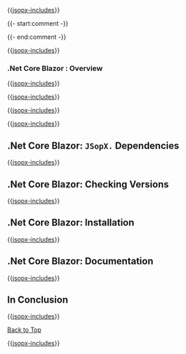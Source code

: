 ﻿{{[jsopx-includes](AllGlobal/Master/Includes/Sections/Technologies/NetCoreBlazor/Header.md)}}

{{- start:comment -}}
<!-- START JSOPX NOVA DOCX HEADER
group: 'Technologies'
subGroup: '.Net Core Blazor'
isDraft: true
isProductionReady: true
toc: true
END JSOPX NOVA DOCX HEADER -->
{{- end:comment -}}

{{[jsopx-includes](AllGlobal/Master/Includes/Common/Draft-Notice.md)}}


### .Net Core Blazor : Overview

{{[jsopx-includes](AllGlobal/Master/Includes/Sections/Technologies/NetCoreBlazor/Overview.md)}}

{{[jsopx-includes](AllGlobal/Master/Includes/Common/Current-Phase.md)}}

{{[jsopx-includes](AllGlobal/Master/Includes/Sections/Technologies/NetCoreBlazor/BodyContent.md)}}

{{[jsopx-includes](AllGlobal/Master/Includes/Common/Alerts-Current.md)}}


## .Net Core Blazor: `JSopX.` Dependencies

{{[jsopx-includes](AllGlobal/Master/Includes/Sections/Technologies/NetCoreBlazor/JsopxDependencies.md)}}


## .Net Core Blazor: Checking Versions

{{[jsopx-includes](AllGlobal/Master/Includes/Sections/Technologies/NetCoreBlazor/CheckingVersions.md)}}


## .Net Core Blazor: Installation

{{[jsopx-includes](AllGlobal/Master/Includes/Sections/Technologies/NetCoreBlazor/Installation.md)}}

## .Net Core Blazor: Documentation

{{[jsopx-includes](AllGlobal/Master/Includes/Sections/Technologies/NetCoreBlazor/Documentation.md)}}

## In Conclusion

{{[jsopx-includes](AllGlobal/Master/Includes/Sections/Technologies/NetCoreBlazor/InConclusion.md)}}

[Back to Top](#table-of-contents)

{{[jsopx-includes](AllGlobal/Master/Includes/Layout/Footer.md)}}